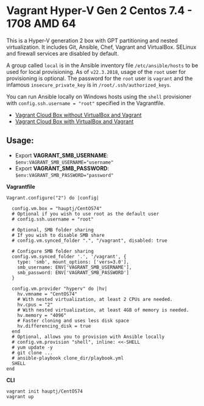 # Vagrant Hyper-V Gen 2 Centos 7.4 - 1708 AMD 64

This is a Hyper-V generation 2 box with GPT partitioning and nested virtualization. It includes Git, Ansible, Chef, Vagrant and VirtualBox.
SELinux and firewall services are disabled by default.

A group called `local` is in the Ansible inventory file `/etc/ansible/hosts` to be used for local provisioning. As of `v22.3.2018`, usage of the `root` user for provisioning is optional.
The password for the `root` user is `vagrant` and the infamous `insecure_private_key` is in `/root/.ssh/authorized_keys`.

You can run Ansible locally on Windows hosts using the `shell` provisioner with `config.ssh.username = "root"` specified in the Vagrantfile.

- [Vagrant Cloud Box without VirtualBox and Vagrant](https://app.vagrantup.com/hauptj/boxes/CentOS74)
- [Vagrant Cloud Box with VirtualBox and Vagrant](https://app.vagrantup.com/hauptj/boxes/CentOS74VB)

Usage:
------

- Export **VAGRANT_SMB_USERNAME**: `$env:VAGRANT_SMB_USERNAME="username"`
- Export **VAGRANT_SMB_PASSWORD**: `$env:VAGRANT_SMB_PASSWORD="password"`


**Vagrantfile**

```
Vagrant.configure("2") do |config|

  config.vm.box = "hauptj/CentOS74"
  # Optional if you wish to use root as the default user
  # config.ssh.username = "root"

  # Optional, SMB folder sharing
  # If you wish to disable SMB share
  # config.vm.synced_folder ".", "/vagrant", disabled: true

  # Configure SMB folder sharing
  config.vm.synced_folder '.', '/vagrant', {
    type: 'smb', mount_options: ['vers=3.0'],
    smb_username: ENV['VAGRANT_SMB_USERNAME'],
    smb_password: ENV['VAGRANT_SMB_PASSWORD']
  }

  config.vm.provider "hyperv" do |hv|
    hv.vmname = "CentOS74"
    # With nested virtualization, at least 2 CPUs are needed.
    hv.cpus = "2"
    # With nested virtualization, at least 4GB of memory is needed.
    hv.memory = "4096"
    # Faster cloning and uses less disk space
    hv.differencing_disk = true
  end
  # Optional, allows you to provision with Ansible locally
  # config.vm.provision "shell", inline: <<-SHELL
  # yum update -y
  # git clone ...
  # ansible-playbook clone_dir/playbook.yml
  SHELL
end
```

**CLI**

```
vagrant init hauptj/CentOS74
vagrant up
```
